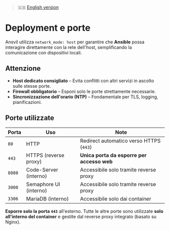 > 🇬🇧 [English version](../en/deployment.md)

# Deployment e porte

Ansvil utilizza `network_mode: host` per garantire che **Ansible** possa interagire direttamente con la rete dell'host, semplificando la comunicazione con dispositivi locali.

## Attenzione

- **Host dedicato consigliato** – Evita conflitti con altri servizi in ascolto sulle stesse porte.
- **Firewall obbligatorio** – Esponi solo le porte strettamente necessarie.
- **Sincronizzazione dell'orario (NTP)** – Fondamentale per TLS, logging, pianificazioni.

## Porte utilizzate

| Porta | Uso                        | Note |
|-------|-----------------------------|-------------------------------------------|
| `80`  | HTTP                        | Redirect automatico verso HTTPS (`443`)   |
| `443` | HTTPS (reverse proxy)       | **Unica porta da esporre per accesso web** |
| `8080`| Code-Server (interno)       | Accessibile solo tramite reverse proxy    |
| `3000`| Semaphore UI (interno)      | Accessibile solo tramite reverse proxy    |
| `3306`| MariaDB (interno)           | Accessibile solo dai container            |

**Esporre solo la porta `443`** all'esterno.
Tutte le altre porte sono utilizzate **solo all'interno del container** e gestite dal reverse proxy integrato (basato su Nginx).
